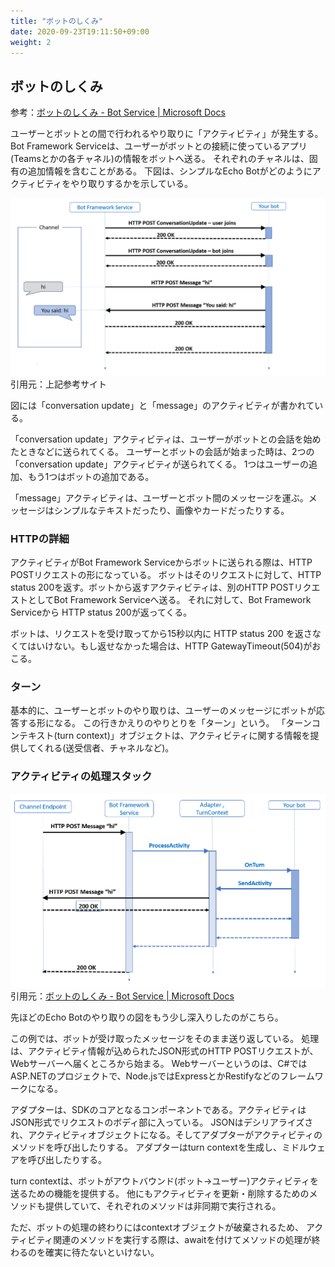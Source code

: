 ```yaml
---
title: "ボットのしくみ"
date: 2020-09-23T19:11:50+09:00
weight: 2
---
```


## ボットのしくみ
参考：[ボットのしくみ - Bot Service | Microsoft Docs](https://docs.microsoft.com/ja-jp/azure/bot-service/bot-builder-basics?view=azure-bot-service-4.0&tabs=csharp)

ユーザーとボットとの間で行われるやり取りに「アクティビティ」が発生する。
Bot Framework Serviceは、ユーザーがボットとの接続に使っているアプリ(Teamsとかの各チャネル)の情報をボットへ送る。
それぞれのチャネルは、固有の追加情報を含むことがある。
下図は、シンプルなEcho Botがどのようにアクティビティをやり取りするかを示している。

![](2020-09-26-20-20-38.png)  
引用元：上記参考サイト

図には「conversation update」と「message」のアクティビティが書かれている。

 「conversation update」アクティビティは、ユーザーがボットとの会話を始めたときなどに送られてくる。
 ユーザーとボットの会話が始まった時は、2つの「conversation update」アクティビティが送られてくる。
 1つはユーザーの追加、もう1つはボットの追加である。

「message」アクティビティは、ユーザーとボット間のメッセージを運ぶ。メッセージはシンプルなテキストだったり、画像やカードだったりする。

### HTTPの詳細
アクティビティがBot Framework Serviceからボットに送られる際は、HTTP POSTリクエストの形になっている。
ボットはそのリクエストに対して、HTTP status 200を返す。ボットから返すアクティビティは、別のHTTP POSTリクエストとしてBot Framework Serviceへ送る。
それに対して、Bot Framework Serviceから HTTP status 200が返ってくる。

ボットは、リクエストを受け取ってから15秒以内に HTTP status 200 を返さなくてはいけない。もし返せなかった場合は、HTTP GatewayTimeout(504)がおこる。

### ターン
基本的に、ユーザーとボットのやり取りは、ユーザーのメッセージにボットが応答する形になる。
この行きかえりのやりとりを「ターン」という。
「ターンコンテキスト(turn context)」オブジェクトは、アクティビティに関する情報を提供してくれる(送受信者、チャネルなど)。

### アクティビティの処理スタック
![](2020-09-26-21-02-03.png)
引用元：[ボットのしくみ - Bot Service | Microsoft Docs](https://docs.microsoft.com/ja-jp/azure/bot-service/bot-builder-basics?view=azure-bot-service-4.0&tabs=csharp)

先ほどのEcho Botのやり取りの図をもう少し深入りしたのがこちら。

この例では、ボットが受け取ったメッセージをそのまま送り返している。
処理は、アクティビティ情報が込められたJSON形式のHTTP POSTリクエストが、Webサーバーへ届くところから始まる。
Webサーバーというのは、C#ではASP.NETのプロジェクトで、Node.jsではExpressとかRestifyなどのフレームワークになる。

アダプターは、SDKのコアとなるコンポーネントである。アクティビティはJSON形式でリクエストのボディ部に入っている。
JSONはデシリアライズされ、アクティビティオブジェクトになる。そしてアダプターがアクティビティのメソッドを呼び出したりする。
アダプターはturn contextを生成し、ミドルウェアを呼び出したりする。

turn contextは、ボットがアウトバウンド(ボット→ユーザー)アクティビティを送るための機能を提供する。
他にもアクティビティを更新・削除するためのメソッドも提供していて、それぞれのメソッドは非同期で実行される。

ただ、ボットの処理の終わりにはcontextオブジェクトが破棄されるため、
アクティビティ関連のメソッドを実行する際は、awaitを付けてメソッドの処理が終わるのを確実に待たないといけない。
